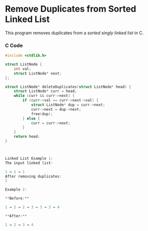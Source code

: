# Remove Duplicates from Sorted Linked List

This program removes duplicates from a *sorted singly linked list* in C.

###  C Code

```c
#include <stdlib.h>

struct ListNode {
    int val;
    struct ListNode* next;
};

struct ListNode* deleteDuplicates(struct ListNode* head) {
    struct ListNode* curr = head;
    while (curr && curr->next) {
        if (curr->val == curr->next->val) {
            struct ListNode* dup = curr->next;
            curr->next = dup->next;
            free(dup);
        } else {
            curr = curr->next;
        }
    }
    return head;
}



Linked List Example 1:
The input linked list:

1 → 1 → 1
After removing duplicates:
1

Example 2:

**Before:**

1 → 2 → 2 → 3 → 3 → 3 → 4

**After:**

1 → 2 → 3 → 4

